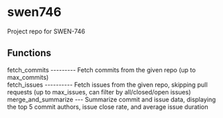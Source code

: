# swen746
Project repo for SWEN-746

## Functions
fetch_commits --------- Fetch commits from the given repo (up to max_commits) <br>
fetch_issues ---------- Fetch issues from the given repo, skipping pull requests (up to max_issues, can filter by all/closed/open issues) <br>
merge_and_summarize --- Summarize commit and issue data, displaying the top 5 commit authors, issue close rate, and average issue duration
